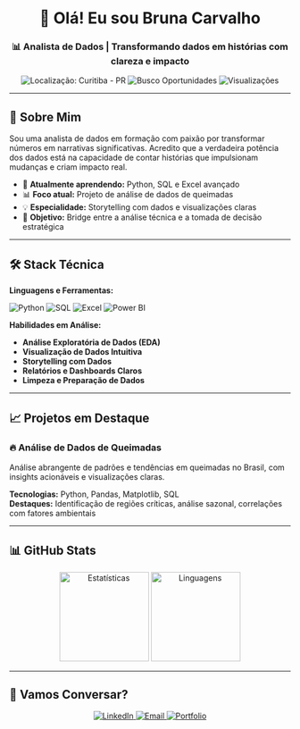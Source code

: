 <h1 align="center">🌿 Olá! Eu sou Bruna Carvalho</h1>
<h3 align="center">📊 Analista de Dados | Transformando dados em histórias com clareza e impacto</h3>

<p align="center">
  <img src="https://img.shields.io/badge/Curitiba%20-%20PR-2E8B57?style=flat" alt="Localização: Curitiba - PR">
  <img src="https://img.shields.io/badge/Open%20to%20Opportunities-%20?color=87A96B" alt="Busco Oportunidades">
  <img src="https://komarev.com/ghpvc/?username=brunafcarvalho&label=Visualizações&color=9874AA&style=flat" alt="Visualizações">
</p>

---

## 🌟 Sobre Mim

Sou uma analista de dados em formação com paixão por transformar números em narrativas significativas. Acredito que a verdadeira potência dos dados está na capacidade de contar histórias que impulsionam mudanças e criam impacto real.

- 🌱 **Atualmente aprendendo:** Python, SQL e Excel avançado
- 📊 **Foco atual:** Projeto de análise de dados de queimadas
- 💡 **Especialidade:** Storytelling com dados e visualizações claras
- 🎯 **Objetivo:** Bridge entre a análise técnica e a tomada de decisão estratégica

---

## 🛠️ Stack Técnica

**Linguagens e Ferramentas:**

<p align="left">
  <img src="https://img.shields.io/badge/Python-2E8B57?style=for-the-badge&logo=python&logoColor=white" alt="Python">
  <img src="https://img.shields.io/badge/MySQL-87A96B?style=for-the-badge&logo=mysql&logoColor=white" alt="SQL">
  <img src="https://img.shields.io/badge/Excel-9874AA?style=for-the-badge&logo=microsoftexcel&logoColor=white" alt="Excel">
  <img src="https://img.shields.io/badge/PowerBI-8B4513?style=for-the-badge&logo=powerbi&logoColor=white" alt="Power BI">
</p>

**Habilidades em Análise:**

- **Análise Exploratória de Dados (EDA)**
- **Visualização de Dados Intuitiva**
- **Storytelling com Dados**
- **Relatórios e Dashboards Claros**
- **Limpeza e Preparação de Dados**

---

## 📈 Projetos em Destaque

### 🔥 Análise de Dados de Queimadas
Análise abrangente de padrões e tendências em queimadas no Brasil, com insights acionáveis e visualizações claras.

**Tecnologias:** Python, Pandas, Matplotlib, SQL  
**Destaques:** Identificação de regiões críticas, análise sazonal, correlações com fatores ambientais


---

## 📊 GitHub Stats

<p align="center">
  <img src="https://github-readme-stats.vercel.app/api?username=brunafcarvalho&show_icons=true&theme=vue&hide_border=true&bg_color=00000000&text_color=2E8B57&title_color=8B4513&icon_color=9874AA" alt="Estatísticas" height="160"/>
  <img src="https://github-readme-stats.vercel.app/api/top-langs/?username=brunafcarvalho&layout=compact&theme=vue&hide_border=true&bg_color=00000000&text_color=2E8B57&title_color=8B4513" height="160" alt="Linguagens"/>
</p>

---

## 🌸 Vamos Conversar?

<p align="center">
  <a href="https://www.linkedin.com/in/brunafmcarvalho" target="_blank">
    <img src="https://img.shields.io/badge/LinkedIn-2E8B57?style=for-the-badge&logo=linkedin&logoColor=white" alt="LinkedIn">
  </a>
  <a href="mailto:carvalhofernandabruna@gmail.com">
    <img src="https://img.shields.io/badge/Email-87A96B?style=for-the-badge&logo=gmail&logoColor=white" alt="Email">
  </a>
  <a href="https://github.com/brunafcarvalho">
    <img src="https://img.shields.io/badge/Portfólio-9874AA?style=for-the-badge&logo=github&logoColor=white" alt="Portfolio">
  </a>
</p>
